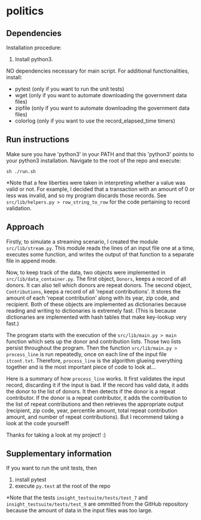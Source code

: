 # politics



## Dependencies
Installation procedure:

  1. Install python3.

NO dependencies necessary for main script.  For additional functionalities, install:
  * pytest (only if you want to run the unit tests)
  * wget (only if you want to automate downloading the government data files)
  * zipfile (only if you want to automate downloading the government data files)
  * colorlog (only if you want to use the record_elapsed_time timers)



## Run instructions

Make sure you have 'python3' in your PATH and that this 'python3' points to your python3 installation.  Navigate to the root of the repo and execute:

    sh ./run.sh

*Note that a few liberties were taken in interpreting whether a value was valid or not.  For example, I decided that a transaction with an amount of 0 or less was invalid, and so my program discards those records.  See `src/lib/helpers.py > row_string_to_row` for the code pertaining to record validation.



## Approach

Firstly, to simulate a streaming scenario, I created the module `src/lib/stream.py`.  This module reads the lines of an input file one at a time, executes some function, and writes the output of that function to a separate file in append mode.

Now, to keep track of the data, two objects were implemented in `src/lib/data_container.py`.  The first object, `Donors`, keeps a record of all donors.  It can also tell which donors are repeat donors.  The second object, `Contributions`, keeps a record of all 'repeat contributions'.  It stores the amount of each 'repeat contribution' along with its year, zip code, and recipient.  Both of these objects are implemented as dictionaries because reading and writing to dictionaries is extremely fast.  (This is because dictionaries are implemented with hash tables that make key-lookup very fast.)

The program starts with the execution of the `src/lib/main.py > main` function which sets up the donor and contribution lists.  Those two lists persist throughout the program.  Then the function `src/lib/main.py > process_line` is run repeatedly, once on each line of the input file `itcont.txt`.  Therefore, `process_line` is the algorithm glueing everything together and is the most important piece of code to look at...

Here is a summary of how `process_line` works.  It first validates the input record, discarding it if the input is bad.  If the record has valid data, it adds the donor to the list of donors.  It then detects if the donor is a repeat contributor.  If the donor is a repeat contributor, it adds the contribution to the list of repeat contributions and then retrieves the appropriate output (recipient, zip code, year, percentile amount, total repeat contribution amount, and number of repeat contributions).  But I recommend taking a look at the code yourself!

Thanks for taking a look at my project!  :)



## Supplementary information

If you want to run the unit tests, then
  1. install pytest
  2. execute `py.test` at the root of the repo

*Note that the tests `insight_testsuite/tests/test_7` and `insight_testsuite/tests/test_9` are ommitted from the GitHub repository because the amount of data in the input files was too large.

